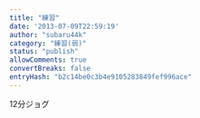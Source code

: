 ```yaml
---
title: "練習"
date: '2013-07-09T22:59:19'
author: "subaru44k"
category: "練習(弱)"
status: "publish"
allowComments: true
convertBreaks: false
entryHash: "b2c14be0c3b4e9105283849fef996ace"
---
```

12分ジョグ
